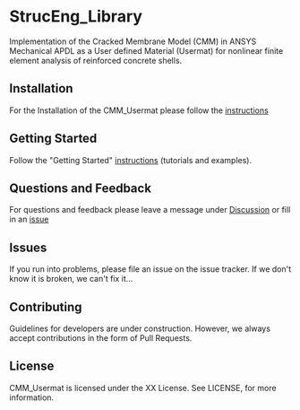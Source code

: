 # StrucEng_Library

Implementation of the Cracked Membrane Model (CMM) in ANSYS Mechanical APDL as a User defined Material (Usermat) for nonlinear finite element analysis of reinforced concrete shells.

## Installation
For the Installation of the CMM_Usermat please follow the [instructions](https://github.com/kfmResearch-NumericsTeam/CMM_Usermat/wiki/01-Getting-Started)

## Getting Started 
Follow the "Getting Started" [instructions](https://github.com/kfmResearch-NumericsTeam/CMM_Usermat/wiki/01-Getting-Started) (tutorials and examples).

## Questions and Feedback
For questions and feedback please leave a message under [Discussion](https://github.com/kfmResearch-NumericsTeam/CMM_Usermat/discussions) or fill in an [issue](https://github.com/kfmResearch-NumericsTeam/CMM_Usermat/issues)  

## Issues
If you run into problems, please file an issue on the issue tracker. If we don't know it is broken, we can't fix it...

## Contributing
Guidelines for developers are under construction. However, we always accept contributions in the form of Pull Requests.

## License
CMM_Usermat is licensed under the XX License. See LICENSE, for more information.
